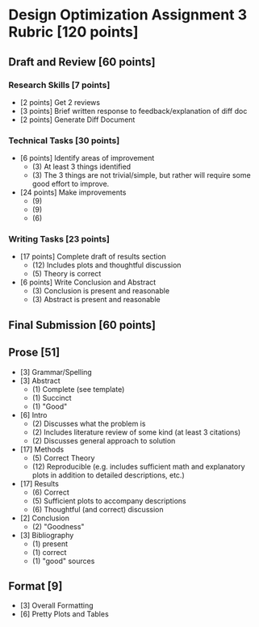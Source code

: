 # Design Optimization Assignment 3 Rubric [120 points]

## Draft and Review [60 points]

### Research Skills [7 points]

- [2 points] Get 2 reviews
- [3 points] Brief written response to feedback/explanation of diff doc
- [2 points] Generate Diff Document

### Technical Tasks [30 points]

- [6 points] Identify areas of improvement
  - (3) At least 3 things identified
  - (3) The 3 things are not trivial/simple, but rather will require some good effort to improve.
- [24 points] Make improvements
  - (9)
  - (9)
  - (6)

### Writing Tasks [23 points]

- [17 points] Complete draft of results section
  - (12) Includes plots and thoughtful discussion
  - (5) Theory is correct
- [6 points] Write Conclusion and Abstract
  - (3) Conclusion is present and reasonable
  - (3) Abstract is present and reasonable


## Final Submission [60 points]

## Prose [51]
- [3] Grammar/Spelling
- [3] Abstract
  - (1) Complete (see template)
  - (1) Succinct
  - (1) "Good"
- [6] Intro
  - (2) Discusses what the problem is
  - (2) Includes literature review of some kind (at least 3 citations)
  - (2) Discusses general approach to solution
- [17] Methods
  - (5) Correct Theory
  - (12) Reproducible (e.g. includes sufficient math and explanatory plots in addition to detailed descriptions, etc.)
- [17] Results
  - (6) Correct
  - (5) Sufficient plots to accompany descriptions
  - (6) Thoughtful (and correct) discussion
- [2] Conclusion
  - (2) "Goodness"
- [3] Bibliography
  - (1) present
  - (1) correct
  - (1) "good" sources

## Format [9]
- [3] Overall Formatting
- [6] Pretty Plots and Tables

